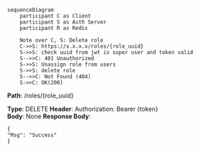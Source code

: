 ```mermaid
sequenceDiagram
    participant C as Client  
    participant S as Auth Server
    participant R as Redis

	Note over C, S: Delete role
	C->>S: https://x.x.x.x/roles/{role_uuid}
	S->>S: check uuid from jwt is super user and token valid
	S-->>C: 401 Unauthorized
	S->>S: Unassign role from users
	S->>S: delete role
	S-->>C: Not Found (404)
	S->>C: OK(200)

```

**Path**: /roles/{role_uuid}

**Type**: DELETE
**Header**: Authorization: Bearer {token}  
**Body**:  None
**Response Body**: 
```
{
"Msg": "Success"
}
